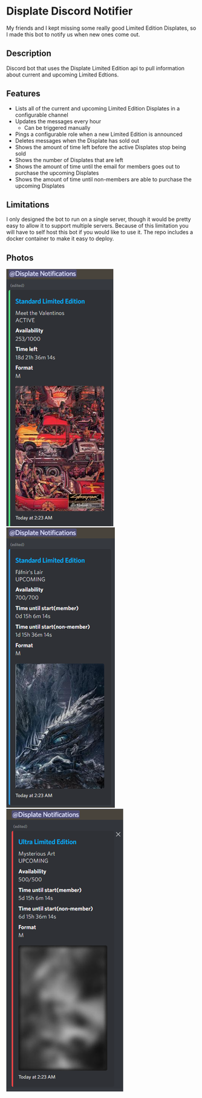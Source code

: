 # Displate Discord Notifier

My friends and I kept missing some really good Limited Edition Displates, so I made this bot to notify us when new ones come out.

## Description

Discord bot that uses the Displate Limited Edition api to pull information about current and upcoming Limited Edtions.

## Features

- Lists all of the current and upcoming Limited Edition Displates in a configurable channel
- Updates the messages every hour
  - Can be triggered manually
- Pings a configurable role when a new Limited Edition is announced
- Deletes messages when the Displate has sold out
- Shows the amount of time left before the active Displates stop being sold
- Shows the number of Displates that are left
- Shows the amount of time until the email for members goes out to purchase the upcoming Displates
- Shows the amount of time until non-members are able to purchase the upcoming Displates

## Limitations
I only designed the bot to run on a single server, though it would be pretty easy to allow it to support multiple servers. Because of this limitation you will have to self host this bot if you would like to use it. The repo includes a docker container to make it easy to deploy.

## Photos
![Active Limited Edition](/assets/active-limited.png)
![Upcoming Limited Edition](/assets/upcoming-limited.png)
![Unreleased Ultra Limited Edition](/assets/unreleased-ultra-limited.png)

